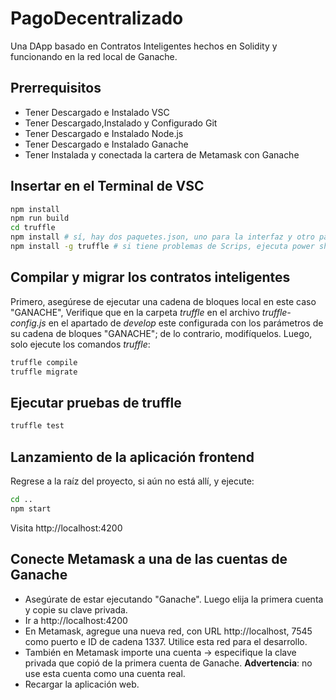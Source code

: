# PagoDecentralizado

Una DApp basado en Contratos Inteligentes hechos en Solidity y funcionando en la red local de Ganache.
## Prerrequisitos
- Tener Descargado e Instalado  VSC
- Tener Descargado,Instalado y Configurado Git
- Tener Descargado e Instalado  Node.js
- Tener Descargado e Instalado  Ganache
- Tener Instalada y conectada la cartera de Metamask con Ganache


## Insertar en el Terminal de VSC

```bash
npm install 
npm run build
cd truffle
npm install # sí, hay dos paquetes.json, uno para la interfaz y otro para truffle
npm install -g truffle # si tiene problemas de Scrips, ejecuta power shell como administrador y escribe y activa lo siguiente : Set-ExecutionPolicy Unrestricted 
```

## Compilar y migrar los contratos inteligentes

Primero, asegúrese de ejecutar una cadena de bloques local en este caso "GANACHE",
Verifique que en la carpeta _truffle_ en el archivo _truffle-config.js_  en el apartado de _develop_ este  configurada con los parámetros de su cadena de bloques "GANACHE"; de lo contrario, modifíquelos.
Luego, solo ejecute los comandos _truffle_:

```bash
truffle compile
truffle migrate
```

## Ejecutar pruebas de truffle

```bash
truffle test
```

## Lanzamiento de la aplicación frontend

Regrese a la raíz del proyecto, si aún no está allí, y ejecute:

```bash
cd ..
npm start
```

Visita http://localhost:4200

## Conecte Metamask a una de las cuentas de Ganache

- Asegúrate de estar ejecutando "Ganache". Luego elija la primera cuenta y copie su clave privada.
- Ir a http://localhost:4200
- En Metamask, agregue una nueva red, con URL http://localhost, 7545 como puerto e ID de cadena 1337. Utilice esta red para el desarrollo.
- También en Metamask importe una cuenta -> especifique la clave privada que copió de la primera cuenta de Ganache. __Advertencia__: no use esta cuenta como una cuenta real.
- Recargar la aplicación web. 
 
